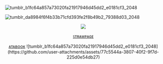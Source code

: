 ![tumblr_b1fc64a857a73020fa21917946d45dd2_e0181cf3_2048](https://github.com/user-attachments/assets/a8c62f7f-d209-4780-a743-d793765eebb7)

![tumblr_da8984f6f4b33b71cfd393fe2f8b49b2_79388d03_2048](https://github.com/user-attachments/assets/9b5363c3-4f40-4107-9528-a5f0ff4daef5)


<p align="center">
<img src="https://64.media.tumblr.com/3c4397a9bd2004d9860ce0e8c32acd3e/da69a5e18a2a330e-7a/s75x75_c1/fabecda0e9c88c301ae5212c075297e0c58ab339.gifv"/>
</p>
<p align="center"><a href="https://zzzleep.straw.page"> ꜱᴛʀᴀᴡᴘᴀɢᴇ</a>

<p align="center"><a href="https://zepphyrite.atabook.org">ᴀᴛᴀʙᴏᴏᴋ</a>
 ![tumblr_b1fc64a857a73020fa21917946d45dd2_e0181cf3_2048](https://github.com/user-attachments/assets/77c5544a-3807-40f2-9f7d-225d0e54db27)

 ‎ ‎ ‎ ‎ ‎ ‎ ‎ ‎ ‎ ‎ ‎ ‎ ‎‎ ‎ ‎ ‎ ‎ ‎‎ ‎ ‎ ‎ ‎ ‎ ‎‎ ‎ ‎ 
 ‎ ‎ ‎ ‎ ‎ ‎ ‎ ‎ ‎ ‎ ‎ ‎ ‎‎ ‎ ‎ ‎ ‎ ‎‎ ‎ ‎ ‎ ‎ ‎ ‎‎ ‎ ‎  ‎ ‎ ‎ ‎ ‎ ‎ ‎ ‎ ‎ ‎ ‎ ‎ ‎‎ ‎ ‎ ‎ ‎ ‎‎ ‎ ‎ ‎ ‎ ‎ ‎‎ ‎ ‎  ‎ ‎ ‎ ‎ ‎ ‎ ‎ ‎ ‎ ‎ ‎ ‎ ‎‎ ‎ ‎ ‎ ‎ ‎‎ ‎ ‎ ‎ ‎ ‎ ‎‎ ‎ ‎ 
